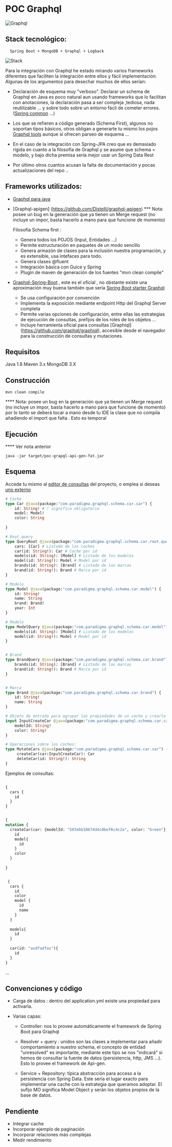 # POC Graphql

![Graphql](doc/image/graphql.png)


## Stack tecnológico:

```
  Spring Boot + MongoDB + Graphql + Logback
```

![Stack](doc/image/stack.png)



Para la integración con Graphql he estado mirando varios frameworks diferentes que faciliten la integración entre ellos y fácil implementación. Algunas de los argumentos para desechar muchos de ellos serían:


  - Declaración de esquema muy "verboso". Declarar un schema de Graphql en Java es poco natural aun usando frameworks que lo facilitan con anotaciones, la declaración pasa a ser compleja ,tediosa, nada reutilizable ... y sobre todo sobre un entorno fácil de cometer errores. ([Spring common](https://github.com/oembedler/spring-graphql-common) ...)


  - Los que se refieren a código generado (Schema First), algunos no soportan tipos básicos, otros obligan a generarte tu mismo los pojos [Graphql tools](https://github.com/graphql-java/graphql-java-tools) aunque sí ofrecen parseo de esquema ...


  - En el caso de la integración con Spring-JPA creo que es demasiado rígida en cuanto a la filosofía de Graphql y se asume que schema = modelo, y bajo
  dicha premisa sería mejor usar un Spring Data Rest


  - Por último otros cuantos acusan la falta de documentación y pocas actualizaciones del repo ..


## Frameworks utilizados:

- [Graphql para java](https://github.com/graphql-java/graphql-java)
- [Graphql-apigen] (https://github.com/Distelli/graphql-apigen) 
      *** Nota: posee un bug en la generación que ya tienen un Merge request (no incluye un impor, basta hacerlo a mano para que funcione de momento)
      
	Filosofía Schema first :
	- Genera todos los POJOS (Input, Entidades …) 
	- Permite estructuración en paquetes de un modo sencillo
	- Genera armazón de clases para la inclusión nuestra programación, y es extensible, usa intefaces para todo.
	- Genera clases @fluent
	- Integración básica con Guice y Spring
	- Plugin de maven de generación de los fuentes "mvn clean compile" 

- [Graphql-Spring-Boot](https://github.com/graphql-java/graphql-spring-boot) , este es el oficial , no obstante existe una aproximación muy buena también que sería
     [Spring Boot starter Graphql](https://github.com/merapar/spring-boot-starter-graphql)

	- Se usa configuración por convención
	- Implementa la exposición mediante endpoint Http del Graphql Server completa
	- Permite varias opciones de configuración, entre ellas las estrategias de ejecución de consultas, prefijos de los roles de los objetos ...
	- Incluye herramienta oficial para consultas [Graphiql] (https://github.com/graphql/graphiql), accesible desde el navegador para la construcción de consultas y mutaciones.



## Requisitos

Java 1.8
Maven 3.x
MongoDB 3.X

## Construcción

```
mvn clean compile
```


**** Nota: posee un bug en la generación que ya tienen un Merge request (no incluye un impor, basta hacerlo a mano para que funcione de momento) por lo tanto
se deberá tocar a mano desde tu IDE la clase que no compila añadiendo el import que falta . Esto es temporal


## Ejecución

**** Ver nota anterior
```
java -jar target/poc-grapql-api-gen-fat.jar
```


## Esquema

Accede tu mismo al [editor de consultas](http://localhost:8080/) del proyecto, o emplea si deseas [uno externo](https://lucasconstantino.github.io/graphiql-online/)


```graphql
# Coche
type Car @java(package:"com.paradigma.graphql.schema.car.car") {
    id: String! # ! significa obligatorio
    model: Model!
    color: String
    
}

# Root query
type QueryRoot @java(package:"com.paradigma.graphql.schema.car.root.query") {
    cars: [Car] # Listado de los coches
    car(id: String!): Car # Coche por id 
    models(id: String): [Model] # Listado de los modelos
    model(id: String!): Model # Model por id 
    brands(id: String): [Brand] # Listado de las marcas
    brand(id: String!): Brand # Marca por id 
}

# Modelo
type Model @java(package:"com.paradigma.graphql.schema.car.model") {
    id: String!
    name: String
    brand: Brand!
    year: Int
}

# Modelo
type ModelQuery @java(package:"com.paradigma.graphql.schema.car.model") {
    models(id: String): [Model] # Listado de los modelos
    model(id: String!): Model # Model por id 
}


# Brand
type BrandQuery @java(package:"com.paradigma.graphql.schema.car.brand") {
    brands(id: String): [Brand] # Listado de las marcas
    brand(id: String!): Brand # Marca por id 
}


# Marca
type Brand @java(package:"com.paradigma.graphql.schema.car.brand") {
    id: String!
    name: String
}

# Objeto de entrada para agrupar las propiedades de un coche y crearlo
input InputCreateCar @java(package:"com.paradigma.graphql.schema.car.car.create") {
    modelId: String!
    color: String!
}

# Operaciones sobre los coches:
type MutateCars @java(package:"com.paradigma.graphql.schema.car.car") {
     createCar(car:InputCreateCar): Car
     deleteCar(id: String!): String
}


```

Ejemplos de consultas:

```graphql

{
  cars {
    id
  }
}

```

```graphql

{
mutation {
  createCar(car: {modelId: "593ebb10674d4c0bef6c4c2a", color: "Green"}) {
    id
    model{
      id
    }
    color
  }
 
}

```





```graphql

 {
  cars {
    id
    color
    model {
      id
      name
    }
  }
 
  models{
    id
  }
  
  car(id: "asdfadfas"){
    id
  }
}

```

...


## Convenciones y código

- Carga de datos : dentro del application.yml existe una propiedad para activarla.

- Varias capas:
 	
 	- Controller: nos lo provee automáticamente el  framework de Spring Boot para Graphql
 	
 	- Resolver + query : unidos son las clases a implementar para añadir comportamiento a nuestro schema, el concepto de entidad "unresolved" es importante, mediante este tipo se nos "indicará" si hemos de consultar la fuente de datos (persistencia, http, JMS ...). Esto lo provee el framework de Api-gen.
 	
 	- Service + Repository: típica abstracción para acceso a la persistencia con Spring Data. Este sería el lugar exacto para implementar una cache con la estrategia que queramos adoptar. El sufijo MO significa Model Object y serán los objetos propios de la base de datos.
 	

## Pendiente

 - Integrar cache
 - Incorporar ejemplo de paginación
 - Incorporar relaciones más complejas
 - Medir rendimiento






